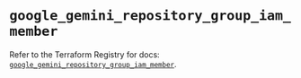 # `google_gemini_repository_group_iam_member`

Refer to the Terraform Registry for docs: [`google_gemini_repository_group_iam_member`](https://registry.terraform.io/providers/hashicorp/google-beta/6.42.0/docs/resources/google_gemini_repository_group_iam_member).
